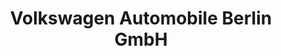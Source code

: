 ---
title: "Volkswagen Automobile Berlin GmbH"
url: /potsdam/volkswagen-automobile-berlin-gmbh/
shop: Autohaus
---